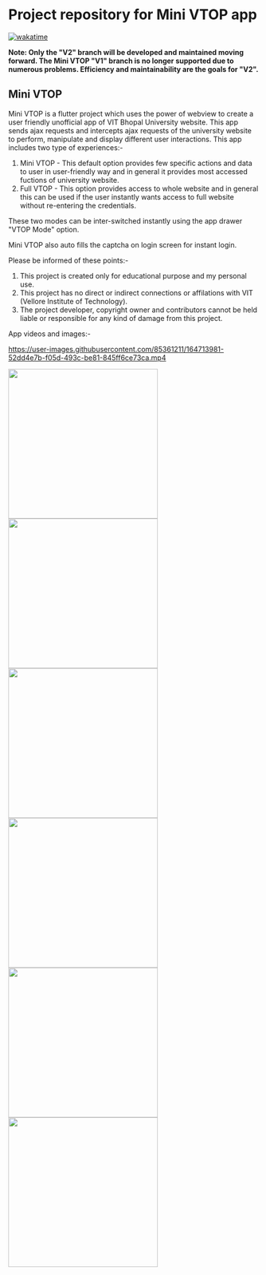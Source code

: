 # Project repository for Mini VTOP app

[![wakatime](https://wakatime.com/badge/user/83f3b15d-49de-4c01-b8de-bbc132f11be1/project/362db10a-c68a-42e5-9623-30a319bd510e.svg)](https://wakatime.com/badge/user/83f3b15d-49de-4c01-b8de-bbc132f11be1/project/362db10a-c68a-42e5-9623-30a319bd510e)

**Note: Only the "V2" branch will be developed and maintained moving forward. The Mini VTOP "V1" branch is no longer supported due to numerous problems. Efficiency and maintainability are the goals for "V2".**

## Mini VTOP

Mini VTOP is a flutter project which uses the power of webview to create a user friendly unofficial app of VIT Bhopal University website. This app sends ajax requests and intercepts ajax requests of the university website to perform, manipulate and display different user interactions. This app includes two type of experiences:-
1. Mini VTOP - This default option provides few specific actions and data to user in user-friendly way and in general it provides most accessed fuctions of university website.
2. Full VTOP - This option provides access to whole website and in general this can be used if the user instantly wants access to full website without re-entering the credentials.

These two modes can be inter-switched instantly using the app drawer "VTOP Mode" option.

Mini VTOP also auto fills the captcha on login screen for instant login.

Please be informed of these points:-
1. This project is created only for educational purpose and my personal use.
2. This project has no direct or indirect connections or affilations with VIT (Vellore Institute of Technology).
3. The project developer, copyright owner and contributors cannot be held liable or responsible for any kind of damage from this project.

App videos and images:-

https://user-images.githubusercontent.com/85361211/164713981-52dd4e7b-f05d-493c-be81-845ff6ce73ca.mp4

<img src= "https://user-images.githubusercontent.com/85361211/159277406-bd5d0037-6b03-4d27-b1fe-2071d1c8596c.png" width="300"><img src= "https://user-images.githubusercontent.com/85361211/159278228-eddcd503-4645-421e-8c7f-3523d387604a.png" width="300"><img src= "https://user-images.githubusercontent.com/85361211/159278434-8da8f934-2d46-4d13-a861-2bf80a1a7aa7.png" width="300"><img src= "https://user-images.githubusercontent.com/85361211/159468786-3ed99a3e-a1b2-4dd0-b436-d8b9c329a1a3.png" width="300"><img src= "https://user-images.githubusercontent.com/85361211/159278851-74c7b869-ee4c-45be-807e-43f3a0eb9399.png" width="300"><img src= "https://user-images.githubusercontent.com/85361211/159278895-b6080958-68dd-4d8b-8e0d-821244231d13.png" width="300">
